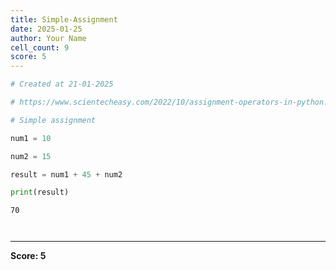 ```yaml
---
title: Simple-Assignment
date: 2025-01-25
author: Your Name
cell_count: 9
score: 5
---
```


```python
# Created at 21-01-2025
```


```python
# https://www.scientecheasy.com/2022/10/assignment-operators-in-python.html/
```


```python
# Simple assignment
```


```python
num1 = 10
```


```python
num2 = 15
```


```python
result = num1 + 45 + num2
```


```python
print(result)
```

    70



```python

```


```python

```


---
**Score: 5**

